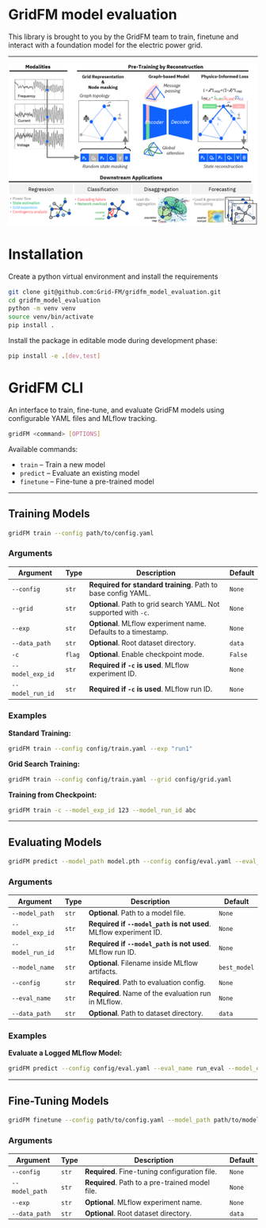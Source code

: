 # GridFM model evaluation

This library is brought to you by the GridFM team to train, finetune and interact with a foundation model for the electric power grid.

---

<p align="center">
  <img src="docs/figs/pre_training.png" alt="GridFM logo"/>
  <br/>
</p>

# Installation

Create a python virtual environment and install the requirements
```bash
git clone git@github.com:Grid-FM/gridfm_model_evaluation.git
cd gridfm_model_evaluation
python -m venv venv
source venv/bin/activate
pip install .
```

Install the package in editable mode during development phase:

```bash
pip install -e .[dev,test]
```

# GridFM CLI

An interface to train, fine-tune, and evaluate GridFM models using configurable YAML files and MLflow tracking.

```bash
gridFM <command> [OPTIONS]
```

Available commands:

* `train` – Train a new model
* `predict` – Evaluate an existing model
* `finetune` – Fine-tune a pre-trained model

---

## Training Models

```bash
gridFM train --config path/to/config.yaml
```

### Arguments

| Argument         | Type   | Description                                                      | Default |
| ---------------- | ------ | ---------------------------------------------------------------- | ------- |
| `--config`       | `str`  | **Required for standard training**. Path to base config YAML.    | `None`  |
| `--grid`         | `str`  | **Optional**. Path to grid search YAML. Not supported with `-c`. | `None`  |
| `--exp`          | `str`  | **Optional**. MLflow experiment name. Defaults to a timestamp.   | `None`  |
| `--data_path`    | `str`  | **Optional**. Root dataset directory.                            | `data`  |
| `-c`             | `flag` | **Optional**. Enable checkpoint mode.                            | `False` |
| `--model_exp_id` | `str`  | **Required if `-c` is used**. MLflow experiment ID.              | `None`  |
| `--model_run_id` | `str`  | **Required if `-c` is used**. MLflow run ID.                     | `None`  |

### Examples

**Standard Training:**

```bash
gridFM train --config config/train.yaml --exp "run1"
```

**Grid Search Training:**

```bash
gridFM train --config config/train.yaml --grid config/grid.yaml
```

**Training from Checkpoint:**

```bash
gridFM train -c --model_exp_id 123 --model_run_id abc
```

---

## Evaluating Models

```bash
gridFM predict --model_path model.pth --config config/eval.yaml --eval_name run_eval
```

### Arguments

| Argument         | Type  | Description                                                       | Default      |
| ---------------- | ----- | ----------------------------------------------------------------- | ------------ |
| `--model_path`   | `str` | **Optional**. Path to a model file.                               | `None`       |
| `--model_exp_id` | `str` | **Required if `--model_path` is not used**. MLflow experiment ID. | `None`       |
| `--model_run_id` | `str` | **Required if `--model_path` is not used**. MLflow run ID.        | `None`       |
| `--model_name`   | `str` | **Optional**. Filename inside MLflow artifacts.                   | `best_model` |
| `--config`       | `str` | **Required**. Path to evaluation config.                          | `None`       |
| `--eval_name`    | `str` | **Required**. Name of the evaluation run in MLflow.               | `None`       |
| `--data_path`    | `str` | **Optional**. Path to dataset directory.                          | `data`       |

### Examples

**Evaluate a Logged MLflow Model:**

```bash
gridFM predict --config config/eval.yaml --eval_name run_eval --model_exp_id 1 --model_run_id abc
```

---

## Fine-Tuning Models

```bash
gridFM finetune --config path/to/config.yaml --model_path path/to/model.pth
```

### Arguments

| Argument       | Type  | Description                                     | Default |
| -------------- | ----- | ----------------------------------------------- | ------- |
| `--config`     | `str` | **Required**. Fine-tuning configuration file.   | `None`  |
| `--model_path` | `str` | **Required**. Path to a pre-trained model file. | `None`  |
| `--exp`        | `str` | **Optional**. MLflow experiment name.           | `None`  |
| `--data_path`  | `str` | **Optional**. Root dataset directory.           | `data`  |
